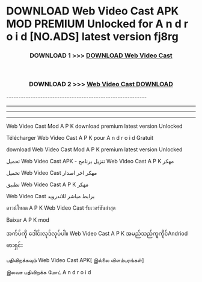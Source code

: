 # DOWNLOAD Web Video Cast  APK MOD PREMIUM Unlocked for A n d r o i d [NO.ADS] latest version fj8rg 



<div align="center">

<h3>DOWNLOAD 1 >>> <a href="https://getmod2.web.app/?judul=Web Video Cast ">DOWNLOAD Web Video Cast </a></h3><br>

<h3>DOWNLOAD 2 >>> <a href="https://getmod2.web.app/?judul=Web Video Cast ">Web Video Cast  DOWNLOAD </a></h3>

</div>
----------------------------------------------------------

----------------------------------------------------------

----------------------------------------------------------

----------------------------------------------------------

Web Video Cast  Mod A P K download premium latest version Unlocked

Télécharger Web Video Cast  A P K pour A n d r o i d Gratuit

download Web Video Cast  Mod A P K premium latest version Unlocked

تحميل Web Video Cast  APK - تنزيل برنامج Web Video Cast  A P K مهكر

تحميل Web Video Cast  مهكر اخر اصدار

تطبيق Web Video Cast  A P K مهكر

Web Video Cast  برابط مباشر للاندرويد

ดาวน์โหลด A P K Web Video Cast  รับเวอร์ชันล่าสุด

Baixar A P K mod

အက်ပ်ကို ဒေါင်းလုဒ်လုပ်ပါ။ Web Video Cast  A P K အမည်သည်ကူကိုင်Andriod ဗားရှင်း

பதிவிறக்கவும் Web Video Cast  APK[ இல்லை விளம்பரங்கள்] 
 
இலவச பதிவிறக்க மோட் A n d r o i d



